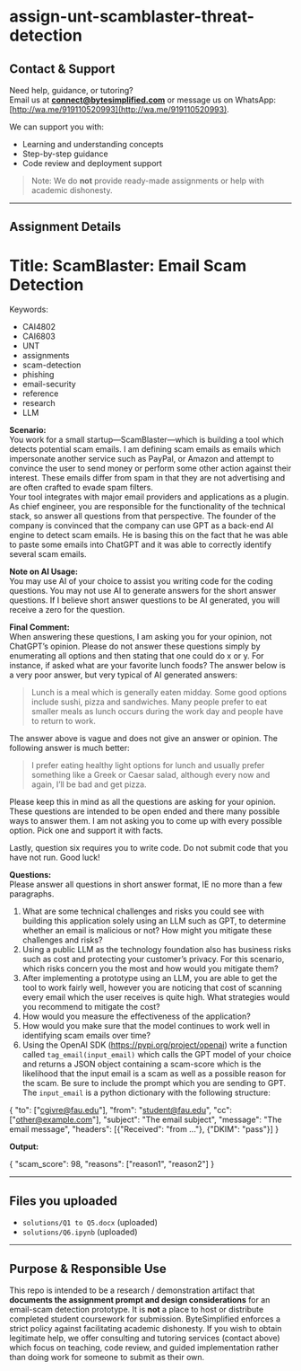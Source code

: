 # assign-unt-scamblaster-threat-detection

## Contact & Support  

Need help, guidance, or tutoring?  
Email us at **connect@bytesimplified.com** or message us on WhatsApp: [http://wa.me/919110520993](http://wa.me/919110520993).  

We can support you with:  
- Learning and understanding concepts  
- Step-by-step guidance  
- Code review and deployment support

> Note: We do **not** provide ready-made assignments or help with academic dishonesty.  
---

## Assignment Details 
# Title: ScamBlaster: Email Scam Detection

Keywords:
  - CAI4802
  - CAI6803
  - UNT
  - assignments
  - scam-detection
  - phishing
  - email-security
  - reference
  - research
  - LLM

**Scenario:**  
You work for a small startup—ScamBlaster—which is building a tool which detects potential scam emails. I am defining scam emails as emails which impersonate another service such as PayPal, or Amazon and attempt to convince the user to send money or perform some other action against their interest. These emails differ from spam in that they are not advertising and are often crafted to evade spam filters.  
Your tool integrates with major email providers and applications as a plugin.  
As chief engineer, you are responsible for the functionality of the technical stack, so answer all questions from that perspective. The founder of the company is convinced that the company can use GPT as a back-end AI engine to detect scam emails. He is basing this on the fact that he was able to paste some emails into ChatGPT and it was able to correctly identify several scam emails.

**Note on AI Usage:**  
You may use AI of your choice to assist you writing code for the coding questions. You may not use AI to generate answers for the short answer questions. If I believe short answer questions to be AI generated, you will receive a zero for the question.

**Final Comment:**  
When answering these questions, I am asking you for your opinion, not ChatGPT’s opinion. Please do not answer these questions simply by enumerating all options and then stating that one could do x or y. For instance, if asked what are your favorite lunch foods? The answer below is a very poor answer, but very typical of AI generated answers:  

> Lunch is a meal which is generally eaten midday. Some good options include sushi, pizza and sandwiches. Many people prefer to eat smaller meals as lunch occurs during the work day and people have to return to work.

The answer above is vague and does not give an answer or opinion. The following answer is much better:  

> I prefer eating healthy light options for lunch and usually prefer something like a Greek or Caesar salad, although every now and again, I’ll be bad and get pizza.

Please keep this in mind as all the questions are asking for your opinion. These questions are intended to be open ended and there many possible ways to answer them. I am not asking you to come up with every possible option. Pick one and support it with facts.  

Lastly, question six requires you to write code. Do not submit code that you have not run. Good luck!

**Questions:**  
Please answer all questions in short answer format, IE no more than a few paragraphs.

1. What are some technical challenges and risks you could see with building this application solely using an LLM such as GPT, to determine whether an email is malicious or not? How might you mitigate these challenges and risks?
2. Using a public LLM as the technology foundation also has business risks such as cost and protecting your customer’s privacy. For this scenario, which risks concern you the most and how would you mitigate them?
3. After implementing a prototype using an LLM, you are able to get the tool to work fairly well, however you are noticing that cost of scanning every email which the user receives is quite high. What strategies would you recommend to mitigate the cost?
4. How would you measure the effectiveness of the application?
5. How would you make sure that the model continues to work well in identifying scam emails over time?
6. Using the OpenAI SDK (https://pypi.org/project/openai) write a function called `tag_email(input_email)` which calls the GPT model of your choice and returns a JSON object containing a scam-score which is the likelihood that the input email is a scam as well as a possible reason for the scam. Be sure to include the prompt which you are sending to GPT.  
   The `input_email` is a python dictionary with the following structure:

{
"to": ["cgivre@fau.edu"],
"from": "student@fau.edu",
"cc": ["other@example.com"],
"subject": "The email subject",
"message": "The email message",
"headers": [{"Received": "from ..."}, {"DKIM": "pass"}]
}

**Output:**

{
"scam_score": 98,
"reasons": ["reason1", "reason2"]
}

---

## Files you uploaded
- `solutions/Q1 to Q5.docx`  (uploaded)  
- `solutions/Q6.ipynb`       (uploaded)  

---

## Purpose & Responsible Use
This repo is intended to be a research / demonstration artifact that **documents the assignment prompt and design considerations** for an email-scam detection prototype. It is **not** a place to host or distribute completed student coursework for submission. ByteSimplified enforces a strict policy against facilitating academic dishonesty. If you wish to obtain legitimate help, we offer consulting and tutoring services (contact above) which focus on teaching, code review, and guided implementation rather than doing work for someone to submit as their own.





